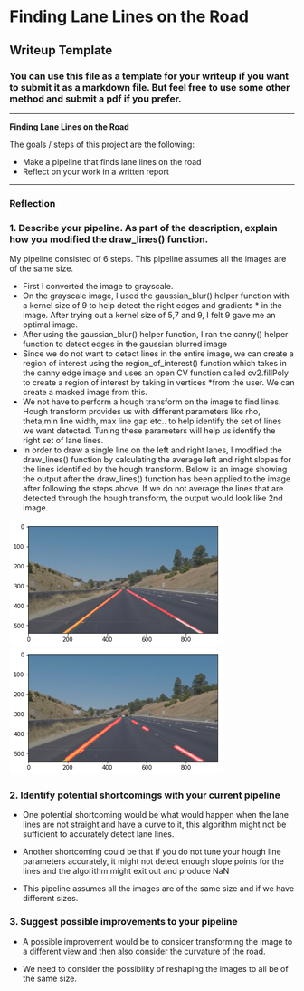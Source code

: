 # **Finding Lane Lines on the Road** 

## Writeup Template

### You can use this file as a template for your writeup if you want to submit it as a markdown file. But feel free to use some other method and submit a pdf if you prefer.

---

**Finding Lane Lines on the Road**

The goals / steps of this project are the following:
* Make a pipeline that finds lane lines on the road
* Reflect on your work in a written report


[//]: # (Image References)

[image1]: ./DrawLinesOnLanesOutput.png "Output image after detecting lane lines after averaging"
[image2]: ./DrawLinesOnLanesBeforeAvg.png "Output image after detecting lane lines before averaging left and right lines"

---

### Reflection

### 1. Describe your pipeline. As part of the description, explain how you modified the draw_lines() function.

My pipeline consisted of 6 steps. This pipeline assumes all the images are of the same size. 
* First I converted the image to grayscale. 
* On the grayscale image, I used the gaussian_blur() helper function with a kernel size of 9 to help detect the right edges and gradients * in the image. After trying out a kernel size of 5,7 and 9, I felt 9 gave me an optimal image. 
* After using the gaussian_blur() helper function, I ran the canny() helper function to detect edges in the gaussian blurred image
* Since we do not want to detect lines in the entire image, we can create a region of interest using the region_of_interest() function which takes in the canny edge image and uses an open CV function called cv2.fillPoly to create a region of interest by taking in vertices *from the user. We can create a masked image from this. 
* We not have to perform a hough transform on the image to find lines. Hough transform provides us with different parameters like rho, theta,min line width, max line gap etc.. to help identify the set of lines we want detected. Tuning these parameters will help us identify the right set of lane lines.
* In order to draw a single line on the left and right lanes, I modified the draw_lines() function by calculating the average left and right slopes for the lines identified by the hough transform. Below is an image showing the output after the draw_lines() function has been applied to the image after following the steps above. If we do not average the lines that are detected through the hough transform, the output would look like 2nd image. 

![alt text][image1]
![alt text][image2]


### 2. Identify potential shortcomings with your current pipeline


* One potential shortcoming would be what would happen when the lane lines are not straight and have a curve to it, this algorithm might not be sufficient to accurately detect lane lines. 

* Another shortcoming could be that if you do not tune your hough line parameters accurately, it might not detect enough slope points for the lines and the algorithm might exit out and produce NaN

* This pipeline assumes all the images are of the same size and if we have different sizes.


### 3. Suggest possible improvements to your pipeline

* A possible improvement would be to consider transforming the image to a different view and then also consider the curvature of the road.

* We need to consider the possibility of reshaping the images to all be of the same size.
